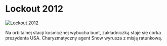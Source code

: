 Lockout 2012 
=============
[![Lockout 2012 ](http://vidos.pl/images/player.gif)](http://vidos.pl/lockout-2012)

 Na orbitalnej stacji kosmicznej wybucha bunt, zakładniczką staje się córka prezydenta USA. Charyzmatyczny agent Snow wyrusza z misją ratunkową.
